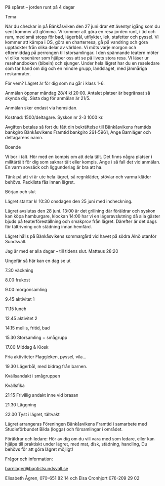 På spåret – jorden runt på 4 dagar

Tema

När du checkar in på Bänkåsviken den 27 juni drar ett äventyr igång som du sent kommer att glömma. Vi kommer att göra en resa jorden runt, i tid och rum, med små stopp för bad, lägerbål, utflykter, lek, stafetter och pyssel. Vi kommer att kämpa i OS, göra en charterresa, gå på vandring och göra upptäckter från olika delar av världen. Vi möts varje morgon och eftermiddag på perrongen till storsamlingar. I den spännande teatern möter vi olika resenärer som hjälper oss att se på livets stora resa. Vi läser ur resehandboken (bibeln) och sjunger. Under hela lägret har du en reseledare som tar hand om dig och en mindre grupp, landslaget, med jämnåriga reskamrater.

För vem? Lägret är för dig som nu går i klass 1-6.

Anmälan öppnar måndag 28/4 kl 20:00. Antalet platser är begränsat så skynda dig. Sista dag för anmälan är 21/5.

Anmälan sker endast via hemsidan.

Kostnad: 1500/deltagare. Syskon nr 2-3 1000 kr.

Avgiften betalas så fort du fått din bekräftelse till Bänkåsvikens framtids bankgiro Bänkåsvikens Framtid bankgiro 261-5961, Ange Barnläger och deltagarens namn.

Boende

Vi bor i tält. Hör med en kompis om att dela tält. Det finns några platser i militärtält för dig som saknar tält eller kompis. Ange i så fall det vid anmälan. En varm sovsäck och liggunderlag är bra att ha.

Tänk på att vi är ute hela lägret, så regnkläder, stövlar och varma kläder behövs. Packlista fås innan lägret.

Början och slut

Lägret startar kl 10:30 onsdagen den 25 juni med incheckning.

Lägret avslutas den 28 juni. 13:00 är det grillning där föräldrar och syskon kan köpa hamburgare, klockan 14:00 har vi en lägeravslutning då alla gäster bjuds på teaterföreställning och smakprov från lägret. Därefter är det dags för tältrivning och städning innan hemfärd.

Lägret hålls på Bänkåsvikens sommargård vid havet på södra Alnö utanför Sundsvall.

Jag är med er alla dagar – till tidens slut. Matteus 28:20

Ungefär så här kan en dag se ut

7.30 väckning

8.00 frukost

9.00 morgonsamling

9.45 aktivitet 1

11.15 lunch

12.45 aktivitet 2

14.15 mellis, fritid, bad

15.30 Storsamling + smågrupp

17.00 Middag & Kiosk

Fria aktiviteter Flaggleken, pyssel, vila…

19.30 Lägerbål, med bidrag från barnen.

Kvällsandakt i smågruppen

Kvällsfika

21:15 Frivillig andakt inne vid brasan

21.30 Läggning

22.00 Tyst i lägret, tältvakt

Lägret arrangeras Föreningen Bänkåsvikens Framtid i samarbete med Studieförbundet Bilda (logga) och församlingar i området.

Föräldrar och ledare: Hör av dig om du vill vara med som ledare, eller kan hjälpa till praktiskt under lägret, med mat, disk, städning, handling, Du behövs för att göra lägret möjligt!

Frågor och information:

barnlager@baptistsundsvall.se

Elisabeth Ågren, 070-651 82 14 och Elsa Cronhjort 076-209 29 02
